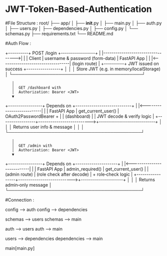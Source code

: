 # JWT-Token-Based-Authentication

#File Structure :
root/
├── app/
│   ├── __init__.py
│   ├── main.py
│   ├── auth.py
│   ├── users.py
│   ├── dependencies.py
│   ├── config.py
│   └── schemas.py
├── requirements.txt
└── README.md


#Auth Flow :

+----------+            POST /login            +-----------------+
|          |---------------------------------->|                 |
|  Client  |  username & password (form-data) |   FastAPI App   |
|          |<----------------------------------|  (login route)  |
+----------+        JWT issued on success     +-----------------+
       │                                          │
       │ Store JWT (e.g. in memory/localStorage) │
       └──────────────────────────────────────────┘
                            
       │                                          
       │  GET /dashboard with                  
       │  Authorization: Bearer <JWT>          
       ▼                                          

+-----------------+         Depends on         +----------------------------+
|                 |<--------------------------|                            |
| FastAPI App     |   get_current_user()      | OAuth2PasswordBearer +     |
| (dashboard)     |                           | JWT decode & verify logic  |
+-----------------+-------------------------->+----------------------------+
       │                                           │
       │ Returns user info & message               │
       │                                           │
       └───────────────────────────────────────────┘

       │                                          
       │  GET /admin with                        
       │  Authorization: Bearer <JWT>          
       ▼                                          

+-----------------+        Depends on          +---------------------+
|                 |<---------------------------|                     |
| FastAPI App     |      admin_required()       | get_current_user()  |
| (admin route)   |  (role check after decode)  |  + role‑check logic |
+-----------------+--------------------------->+---------------------+
       │                                           │
       │ Returns admin‑only message                │
       └───────────────────────────────────────────┘


#Connection :

config --> auth
config --> dependencies

schemas --> users
schemas --> main

auth --> users
auth --> main

users --> dependencies
dependencies --> main

main[main.py] 
